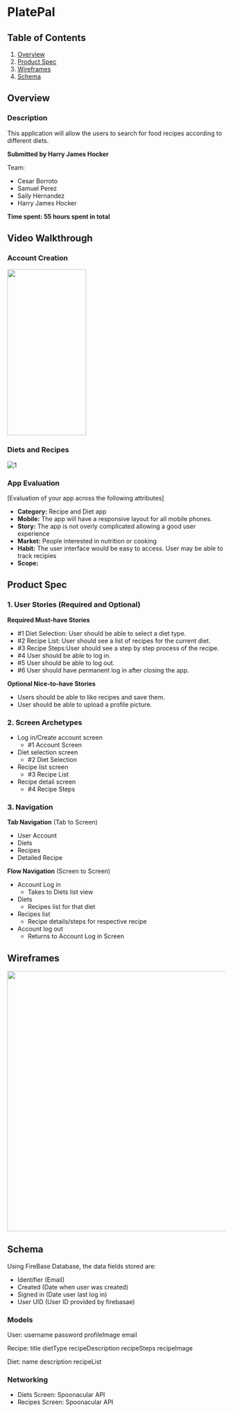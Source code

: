 # PlatePal

## Table of Contents
1. [Overview](#Overview)
1. [Product Spec](#Product-Spec)
1. [Wireframes](#Wireframes)
2. [Schema](#Schema)

## Overview
### Description
This application will allow the users to search for food recipes according to different diets.

**Submitted by Harry James Hocker**

Team:
* Cesar Borroto
* Samuel Perez
* Saily Hernandez
* Harry James Hocker

**Time spent: 55 hours spent in total**

## Video Walkthrough
### Account Creation
<img src="https://user-images.githubusercontent.com/62515928/232092396-9de5b02f-246e-4478-85ac-bdd9feb0e8ac.gif" width="182" height="383"/>

### Diets and Recipes
![1](https://user-images.githubusercontent.com/62515928/232083909-7c79256f-2fcf-4040-8d9f-5fac7546f117.gif)







### App Evaluation
[Evaluation of your app across the following attributes]
- **Category:** Recipe and Diet app
- **Mobile:** The app will have a responsive layout for all mobile phones.
- **Story:** The app is not overly complicated allowing a good user experience
- **Market:** People interested in nutrition or cooking
- **Habit:** The user interface would be easy to access. User may be able to track recipies
- **Scope:** 

## Product Spec

### 1. User Stories (Required and Optional)

**Required Must-have Stories**

* #1 Diet Selection: User should be able to select a diet type.
* #2 Recipe List: User should see a list of recipes for the current diet.
* #3 Recipe Steps:User should see a step by step process of the recipe.
* #4 User should be able to log in.
* #5 User should be able to log out.
* #6 User should have permanent log in after closing the app.

**Optional Nice-to-have Stories**
* Users should be able to like recipes and save them.
* User should be able to upload a profile picture.

### 2. Screen Archetypes
* Log in/Create account screen
   * #1 Account Screen
* Diet selection screen
   * #2 Diet Selection
* Recipe list screen
   * #3 Recipe List
* Recipe detail screen
   * #4 Recipe Steps

### 3. Navigation

**Tab Navigation** (Tab to Screen)

* User Account
* Diets 
* Recipes
* Detailed Recipe

**Flow Navigation** (Screen to Screen)

* Account Log in 
   * Takes to Diets list view
* Diets 
   * Recipes list for that diet
* Recipes list
   * Recipe details/steps for respective recipe
* Account log out
   * Returns to Account Log in Screen

## Wireframes
<img src="https://i.imgur.com/99pPXe4.jpeg" width=600>

## Schema 
Using FireBase Database, the data fields stored are:
- Identifier (Email)
- Created (Date when user was created)
- Signed in (Date user last log in)
- User UID (User ID provided by firebasae)

### Models
User:
username
password
profileImage
email

Recipe:
title
dietType
recipeDescription
recipeSteps
recipeImage

Diet:
name
description
recipeList

### Networking
- Diets Screen: Spoonacular API
- Recipes Screen: Spoonacular API
